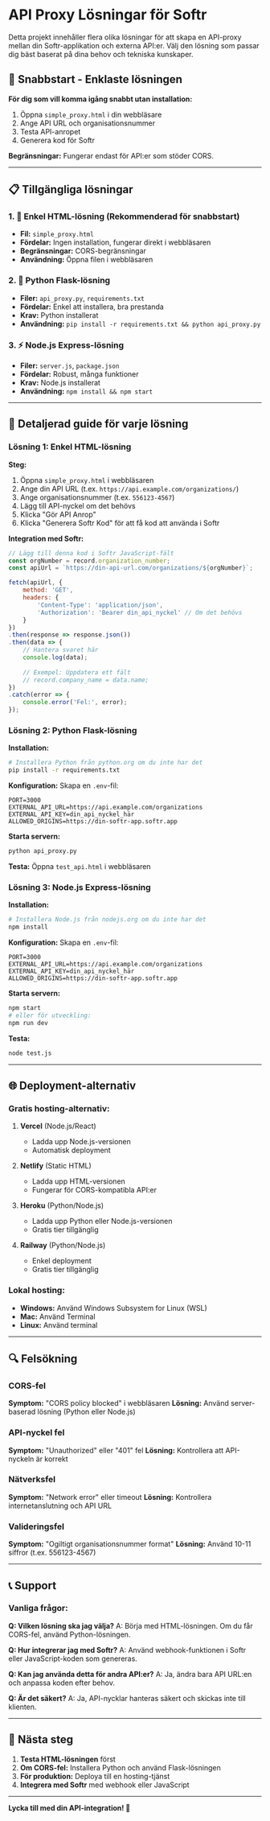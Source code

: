 # API Proxy Lösningar för Softr

Detta projekt innehåller flera olika lösningar för att skapa en API-proxy mellan din Softr-applikation och externa API:er. Välj den lösning som passar dig bäst baserat på dina behov och tekniska kunskaper.

## 🚀 Snabbstart - Enklaste lösningen

**För dig som vill komma igång snabbt utan installation:**

1. Öppna `simple_proxy.html` i din webbläsare
2. Ange API URL och organisationsnummer
3. Testa API-anropet
4. Generera kod för Softr

**Begränsningar:** Fungerar endast för API:er som stöder CORS.

---

## 📋 Tillgängliga lösningar

### 1. 🎯 Enkel HTML-lösning (Rekommenderad för snabbstart)
- **Fil:** `simple_proxy.html`
- **Fördelar:** Ingen installation, fungerar direkt i webbläsaren
- **Begränsningar:** CORS-begränsningar
- **Användning:** Öppna filen i webbläsaren

### 2. 🐍 Python Flask-lösning
- **Filer:** `api_proxy.py`, `requirements.txt`
- **Fördelar:** Enkel att installera, bra prestanda
- **Krav:** Python installerat
- **Användning:** `pip install -r requirements.txt && python api_proxy.py`

### 3. ⚡ Node.js Express-lösning
- **Filer:** `server.js`, `package.json`
- **Fördelar:** Robust, många funktioner
- **Krav:** Node.js installerat
- **Användning:** `npm install && npm start`

---

## 🔧 Detaljerad guide för varje lösning

### Lösning 1: Enkel HTML-lösning

**Steg:**
1. Öppna `simple_proxy.html` i webbläsaren
2. Ange din API URL (t.ex. `https://api.example.com/organizations/`)
3. Ange organisationsnummer (t.ex. `556123-4567`)
4. Lägg till API-nyckel om det behövs
5. Klicka "Gör API Anrop"
6. Klicka "Generera Softr Kod" för att få kod att använda i Softr

**Integration med Softr:**
```javascript
// Lägg till denna kod i Softr JavaScript-fält
const orgNumber = record.organization_number;
const apiUrl = `https://din-api-url.com/organizations/${orgNumber}`;

fetch(apiUrl, {
    method: 'GET',
    headers: {
        'Content-Type': 'application/json',
        'Authorization': 'Bearer din_api_nyckel' // Om det behövs
    }
})
.then(response => response.json())
.then(data => {
    // Hantera svaret här
    console.log(data);
    
    // Exempel: Uppdatera ett fält
    // record.company_name = data.name;
})
.catch(error => {
    console.error('Fel:', error);
});
```

### Lösning 2: Python Flask-lösning

**Installation:**
```bash
# Installera Python från python.org om du inte har det
pip install -r requirements.txt
```

**Konfiguration:**
Skapa en `.env`-fil:
```env
PORT=3000
EXTERNAL_API_URL=https://api.example.com/organizations
EXTERNAL_API_KEY=din_api_nyckel_här
ALLOWED_ORIGINS=https://din-softr-app.softr.app
```

**Starta servern:**
```bash
python api_proxy.py
```

**Testa:**
Öppna `test_api.html` i webbläsaren

### Lösning 3: Node.js Express-lösning

**Installation:**
```bash
# Installera Node.js från nodejs.org om du inte har det
npm install
```

**Konfiguration:**
Skapa en `.env`-fil:
```env
PORT=3000
EXTERNAL_API_URL=https://api.example.com/organizations
EXTERNAL_API_KEY=din_api_nyckel_här
ALLOWED_ORIGINS=https://din-softr-app.softr.app
```

**Starta servern:**
```bash
npm start
# eller för utveckling:
npm run dev
```

**Testa:**
```bash
node test.js
```

---

## 🌐 Deployment-alternativ

### Gratis hosting-alternativ:

1. **Vercel** (Node.js/React)
   - Ladda upp Node.js-versionen
   - Automatisk deployment

2. **Netlify** (Static HTML)
   - Ladda upp HTML-versionen
   - Fungerar för CORS-kompatibla API:er

3. **Heroku** (Python/Node.js)
   - Ladda upp Python eller Node.js-versionen
   - Gratis tier tillgänglig

4. **Railway** (Python/Node.js)
   - Enkel deployment
   - Gratis tier tillgänglig

### Lokal hosting:
- **Windows:** Använd Windows Subsystem for Linux (WSL)
- **Mac:** Använd Terminal
- **Linux:** Använd terminal

---

## 🔍 Felsökning

### CORS-fel
**Symptom:** "CORS policy blocked" i webbläsaren
**Lösning:** Använd server-baserad lösning (Python eller Node.js)

### API-nyckel fel
**Symptom:** "Unauthorized" eller "401" fel
**Lösning:** Kontrollera att API-nyckeln är korrekt

### Nätverksfel
**Symptom:** "Network error" eller timeout
**Lösning:** Kontrollera internetanslutning och API URL

### Valideringsfel
**Symptom:** "Ogiltigt organisationsnummer format"
**Lösning:** Använd 10-11 siffror (t.ex. 556123-4567)

---

## 📞 Support

### Vanliga frågor:

**Q: Vilken lösning ska jag välja?**
A: Börja med HTML-lösningen. Om du får CORS-fel, använd Python-lösningen.

**Q: Hur integrerar jag med Softr?**
A: Använd webhook-funktionen i Softr eller JavaScript-koden som genereras.

**Q: Kan jag använda detta för andra API:er?**
A: Ja, ändra bara API URL:en och anpassa koden efter behov.

**Q: Är det säkert?**
A: Ja, API-nycklar hanteras säkert och skickas inte till klienten.

---

## 🎯 Nästa steg

1. **Testa HTML-lösningen** först
2. **Om CORS-fel:** Installera Python och använd Flask-lösningen
3. **För produktion:** Deploya till en hosting-tjänst
4. **Integrera med Softr** med webhook eller JavaScript

---

**Lycka till med din API-integration! 🚀**
